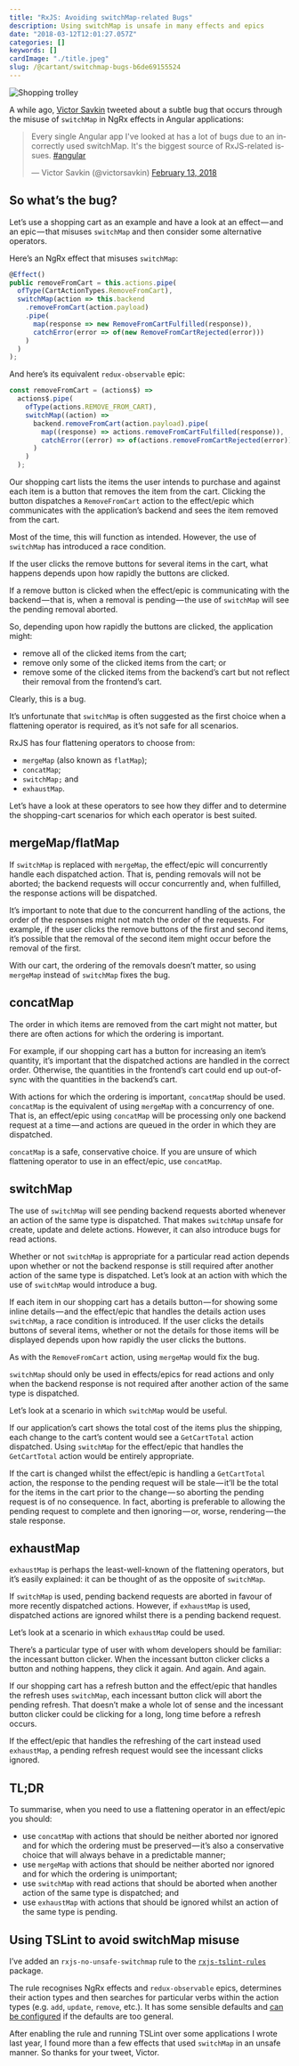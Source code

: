 ```yaml
---
title: "RxJS: Avoiding switchMap-related Bugs"
description: Using switchMap is unsafe in many effects and epics
date: "2018-03-12T12:01:27.057Z"
categories: []
keywords: []
cardImage: "./title.jpeg"
slug: /@cartant/switchmap-bugs-b6de69155524
---
```


![Shopping trolley](title.jpeg)

A while ago, [Victor Savkin](https://twitter.com/victorsavkin) tweeted about a subtle bug that occurs through the misuse of `switchMap` in NgRx effects in Angular applications:

<blockquote class="twitter-tweet"><p lang="en" dir="ltr">Every single Angular app I&#39;ve looked at has a lot of bugs due to an incorrectly used switchMap. It&#39;s the biggest source of RxJS-related issues. <a href="https://twitter.com/hashtag/angular?src=hash&amp;ref_src=twsrc%5Etfw">#angular</a></p>&mdash; Victor Savkin (@victorsavkin) <a href="https://twitter.com/victorsavkin/status/963486303118557185?ref_src=twsrc%5Etfw">February 13, 2018</a></blockquote>

## So what’s the bug?

Let’s use a shopping cart as an example and have a look at an effect — and an epic — that misuses `switchMap` and then consider some alternative operators.

Here’s an NgRx effect that misuses `switchMap`:

```ts
@Effect()
public removeFromCart = this.actions.pipe(
  ofType(CartActionTypes.RemoveFromCart),
  switchMap(action => this.backend
    .removeFromCart(action.payload)
    .pipe(
      map(response => new RemoveFromCartFulfilled(response)),
      catchError(error => of(new RemoveFromCartRejected(error)))
    )
  )
);
```

And here’s its equivalent `redux-observable` epic:

```ts
const removeFromCart = (actions$) =>
  actions$.pipe(
    ofType(actions.REMOVE_FROM_CART),
    switchMap((action) =>
      backend.removeFromCart(action.payload).pipe(
        map((response) => actions.removeFromCartFulfilled(response)),
        catchError((error) => of(actions.removeFromCartRejected(error)))
      )
    )
  );
```

Our shopping cart lists the items the user intends to purchase and against each item is a button that removes the item from the cart. Clicking the button dispatches a `RemoveFromCart` action to the effect/epic which communicates with the application’s backend and sees the item removed from the cart.

Most of the time, this will function as intended. However, the use of `switchMap` has introduced a race condition.

If the user clicks the remove buttons for several items in the cart, what happens depends upon how rapidly the buttons are clicked.

If a remove button is clicked when the effect/epic is communicating with the backend — that is, when a removal is pending — the use of `switchMap` will see the pending removal aborted.

So, depending upon how rapidly the buttons are clicked, the application might:

- remove all of the clicked items from the cart;
- remove only some of the clicked items from the cart; or
- remove some of the clicked items from the backend’s cart but not reflect their removal from the frontend’s cart.

Clearly, this is a bug.

It’s unfortunate that `switchMap` is often suggested as the first choice when a flattening operator is required, as it’s not safe for all scenarios.

RxJS has four flattening operators to choose from:

- `mergeMap` (also known as `flatMap`);
- `concatMap`;
- `switchMap;` and
- `exhaustMap`.

Let’s have a look at these operators to see how they differ and to determine the shopping-cart scenarios for which each operator is best suited.

## mergeMap/flatMap

If `switchMap` is replaced with `mergeMap`, the effect/epic will concurrently handle each dispatched action. That is, pending removals will not be aborted; the backend requests will occur concurrently and, when fulfilled, the response actions will be dispatched.

It’s important to note that due to the concurrent handling of the actions, the order of the responses might not match the order of the requests. For example, if the user clicks the remove buttons of the first and second items, it’s possible that the removal of the second item might occur before the removal of the first.

With our cart, the ordering of the removals doesn’t matter, so using `mergeMap` instead of `switchMap` fixes the bug.

## concatMap

The order in which items are removed from the cart might not matter, but there are often actions for which the ordering is important.

For example, if our shopping cart has a button for increasing an item’s quantity, it’s important that the dispatched actions are handled in the correct order. Otherwise, the quantities in the frontend’s cart could end up out-of-sync with the quantities in the backend’s cart.

With actions for which the ordering is important, `concatMap` should be used. `concatMap` is the equivalent of using `mergeMap` with a concurrency of one. That is, an effect/epic using `concatMap` will be processing only one backend request at a time — and actions are queued in the order in which they are dispatched.

`concatMap` is a safe, conservative choice. If you are unsure of which flattening operator to use in an effect/epic, use `concatMap`.

## switchMap

The use of `switchMap` will see pending backend requests aborted whenever an action of the same type is dispatched. That makes `switchMap` unsafe for create, update and delete actions. However, it can also introduce bugs for read actions.

Whether or not `switchMap` is appropriate for a particular read action depends upon whether or not the backend response is still required after another action of the same type is dispatched. Let’s look at an action with which the use of `switchMap` would introduce a bug.

If each item in our shopping cart has a details button — for showing some inline details — and the effect/epic that handles the details action uses `switchMap`, a race condition is introduced. If the user clicks the details buttons of several items, whether or not the details for those items will be displayed depends upon how rapidly the user clicks the buttons.

As with the `RemoveFromCart` action, using `mergeMap` would fix the bug.

`switchMap` should only be used in effects/epics for read actions and only when the backend response is not required after another action of the same type is dispatched.

Let’s look at a scenario in which `switchMap` would be useful.

If our application’s cart shows the total cost of the items plus the shipping, each change to the cart’s content would see a `GetCartTotal` action dispatched. Using `switchMap` for the effect/epic that handles the `GetCartTotal` action would be entirely appropriate.

If the cart is changed whilst the effect/epic is handling a `GetCartTotal` action, the response to the pending request will be stale — it’ll be the total for the items in the cart prior to the change — so aborting the pending request is of no consequence. In fact, aborting is preferable to allowing the pending request to complete and then ignoring — or, worse, rendering — the stale response.

## exhaustMap

`exhaustMap` is perhaps the least-well-known of the flattening operators, but it’s easily explained: it can be thought of as the opposite of `switchMap`.

If `switchMap` is used, pending backend requests are aborted in favour of more recently dispatched actions. However, if `exhaustMap` is used, dispatched actions are ignored whilst there is a pending backend request.

Let’s look at a scenario in which `exhaustMap` could be used.

There’s a particular type of user with whom developers should be familiar: the incessant button clicker. When the incessant button clicker clicks a button and nothing happens, they click it again. And again. And again.

If our shopping cart has a refresh button and the effect/epic that handles the refresh uses `switchMap`, each incessant button click will abort the pending refresh. That doesn’t make a whole lot of sense and the incessant button clicker could be clicking for a long, long time before a refresh occurs.

If the effect/epic that handles the refreshing of the cart instead used `exhaustMap`, a pending refresh request would see the incessant clicks ignored.

## TL;DR

To summarise, when you need to use a flattening operator in an effect/epic you should:

- use `concatMap` with actions that should be neither aborted nor ignored and for which the ordering must be preserved — it’s also a conservative choice that will always behave in a predictable manner;
- use `mergeMap` with actions that should be neither aborted nor ignored and for which the ordering is unimportant;
- use `switchMap` with read actions that should be aborted when another action of the same type is dispatched; and
- use `exhaustMap` with actions that should be ignored whilst an action of the same type is pending.

## Using TSLint to avoid switchMap misuse

I’ve added an `rxjs-no-unsafe-switchmap` rule to the [`rxjs-tslint-rules`](https://github.com/cartant/rxjs-tslint-rules) package.

The rule recognises NgRx effects and `redux-observable` epics, determines their action types and then searches for particular verbs within the action types (e.g. `add`, `update`, `remove`, etc.). It has some sensible defaults and [can be configured](https://github.com/cartant/rxjs-tslint-rules#rxjs-no-unsafe-switchmap) if the defaults are too general.

After enabling the rule and running TSLint over some applications I wrote last year, I found more than a few effects that used `switchMap` in an unsafe manner. So thanks for your tweet, Victor.

